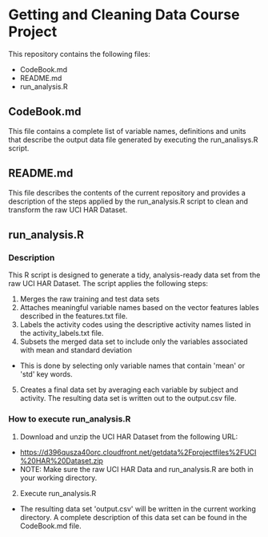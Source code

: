 # Getting and Cleaning Data Course Project

This repository contains the following files:

* CodeBook.md
* README.md
* run_analysis.R

## CodeBook.md

This file contains a complete list of variable names, definitions and units that describe the
output data file generated by executing the run_analisys.R script.

## README.md

This file describes the contents of the current repository and provides a description of the
steps applied by the run_analysis.R script to clean and transform the raw UCI HAR Dataset.

## run_analysis.R

### Description

This R script is designed to generate a tidy, analysis-ready data set from the raw UCI HAR Dataset.
The script applies the following steps:

1. Merges the raw training and test data sets
2. Attaches meaningful variable names based on the vector features lables described in
the features.txt file.
3. Labels the activity codes using the descriptive activity names listed in the activity_labels.txt file.
4. Subsets the merged data set to include only the variables associated with mean and standard deviation
  * This is done by selecting only variable names that contain 'mean' or 'std' key words.
5. Creates a final data set by averaging each variable by subject and activity.  The resulting data set
is written out to the output.csv file.

### How to execute run_analysis.R

1. Download and unzip the UCI HAR Dataset from the following URL:
  * https://d396qusza40orc.cloudfront.net/getdata%2Fprojectfiles%2FUCI%20HAR%20Dataset.zip
  * NOTE: Make sure the raw UCI HAR Data and run_analysis.R are both in your working directory.
2. Execute run_analysis.R
  * The resulting data set 'output.csv' will be written in the current working directory.  A complete
  description of this data set can be found in the CodeBook.md file.
